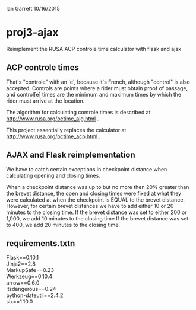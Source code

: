 Ian Garrett
10/16/2015

# proj3-ajax
Reimplement the RUSA ACP controle time calculator with flask and ajax

## ACP controle times

That's "controle" with an 'e', because it's French, although "control" is also accepted.  Controls are points where 
a rider must obtain proof of passage, and control[e] times are the minimum and maximum times by which the rider must
arrive at the location.  

The algorithm for calculating controle times is described at http://www.rusa.org/octime_alg.html .

This project essentially replaces the calculator at http://www.rusa.org/octime_acp.html .

## AJAX and Flask reimplementation

We have to catch certain exceptions in checkpoint distance when calculating opening and closing times.

When a checkpoint distance was up to but no more then 20% greater than the brevet distance, the open and closing times were fixed at what they were calculated at when the checkpoint is EQUAL to the brevet distance. However, for certain brevet distances we have to add either 10 or 20 minutes to the closing time. If the brevet distance was set to either 200 or 1,000, we add 10 minutes to the closing time If the brevet distance was set to 400, we add 20 minutes to the closing time.



## requirements.txtn
Flask==0.10.1 <br>
Jinja2==2.8 <br>
MarkupSafe==0.23 <br>
Werkzeug==0.10.4 <br>
arrow==0.6.0 <br>
itsdangerous==0.24 <br>
python-dateutil==2.4.2 <br>
six==1.10.0
